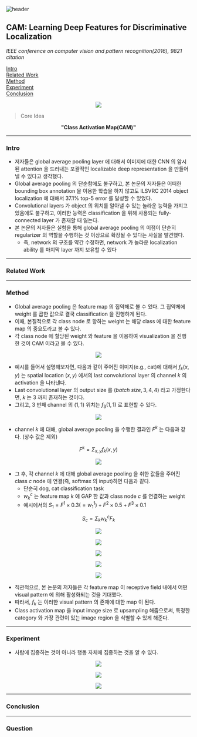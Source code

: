 ![header](https://capsule-render.vercel.app/api?type=waving&color=auto&height=80&section=header&text=Welcome%20Paper%20Review&fontSize=50)


## CAM: Learning Deep Features for Discriminative Localization 
*IEEE conference on computer vision and pattern recognition(2016), 9821 citation*

[Intro](#intro)</br>
[Related Work](#related-work)</br>
[Method](#method)</br>
[Experiment](#experiment)</br>
[Conclusion](#conclusion)</br>

<p align="center">
<img src='./img1.png'>
</p>

> Core Idea
<div align=center>
<strong>"Class Activation Map(CAM)"</strong></br>
</div>

***

### <strong>Intro</strong>
- 저자들은 global average pooling layer 에 대해서 이미지에 대한 CNN 의 암시된 attention 을 드러내는 포괄적인 localizable deep representation 을 만들어낼 수 있다고 생각했다. 
- Global average pooling 의 단순함에도 불구하고, 본 논문의 저자들은 어떠한 bounding box annotation 을 이용한 학습을 하지 않고도 ILSVRC 2014 object localization 에 대해서 $37.1$% top-5 error 를 달성할 수 있었다.
- Convolutional layers 가 object 의 위치를 알아낼 수 있는 놀라운 능력을 가지고 있음에도 불구하고, 이러한 능력은 classification 을 위해 사용되는 fully-connected layer 가 존재할 때 잃는다.
- 본 논문의 저자들은 실험을 통해 global average pooling 의 이점이 단순히 regularizer 의 역할을 수행하는 것 이상으로 확장될 수 있다는 사실을 발견했다.
  - 즉, network 의 구조를 약간 수정하면, network 가 놀라운 localization ability 를 마지막 layer 까지 보유할 수 있다


***

### <strong>Related Work</strong>


***

### <strong>Method</strong>

- Global average pooling 은 feature map 의 집약체로 볼 수 있다. 그 집약체에 weight 를 곱한 값으로 결국 classification 을 진행하게 된다. 
- 이때, 본질적으로 각 class node 로 향하는 weight 는 해당 class 에 대한 feature map 의 중요도라고 볼 수 있다.
- 각 class node 에 할당된 weight 와 feature 을 이용하여 visualization 을 진행한 것이 CAM 이라고 볼 수 있다.

<p align="center">
<img src='./img2.png'>
</p>

- 예시를 들어서 설명해보자면, 다음과 같이 주어진 이미지(e.g., cat)에 대해서 $f_k(x,y)$ 는 spatial location $(x,y)$ 에서의 last convolutional layer 의 channel $k$ 의 activation 을 나타낸다.
- Last convolutional layer 의 output size 를 $(batch \ size,3,4,4)$ 라고 가정한다면, $k$ 는 $3$ 까지 존재하는 것이다.
- 그리고, $3$ 번째 channel 의 $(1,1)$ 위치는 $f_3(1,1)$ 로 표현할 수 있다.

<p align="center">
<img src='./img3.png'>
</p>

- channel $k$ 에 대해, global average pooling 을 수행한 결과인 $F^k$ 는 다음과 같다. (상수 값은 제외)

$$ F^k = \Sigma_{x,y}{f_k(x,y)} $$

<p align="center">
<img src='./img4.png'>
</p>

- 그 후, 각 channel $k$ 에 대해 global average pooling 을 취한 값들을 주어진 class $c$ node 에 연결(즉, softmax 의 input)하면 다음과 같다.
  - 단순히 dog, cat classification task
  - $w_k^c$ 는 feature map $k$ 에 GAP 한 값과 class node $c$ 를 연결하는 weight
  - 예시에서의 $S_1 = F^1 \times 0.3(=w_1^1)+F^2 \times 0.5 + F^3 \times 0.1$

$$ S_c = \Sigma_k{w_k^c F_k}$$

<p align="center">
<img src='./img5.png'>
</p>

<p align="center">
<img src='./img6.png'>
</p>

<p align="center">
<img src='./img7.png'>
</p>

<p align="center">
<img src='./img8.png'>
</p>

<p align="center">
<img src='./img9.png'>
</p>

- 직관적으로, 본 논문의 저자들은 각 feature map 이 receptive field 내에서 어떤 visual pattern 에 의해 활성화되는 것을 기대했다.
- 따라서, $f_k$ 는 이러한 visual pattern 의 존재에 대한 map 이 된다.
- Class activation map 을 input image size 로 upsampling 해줌으로써, 특정한 category 와 가장 관련이 있는 image region 을 식별할 수 있게 해준다. 

***

### <strong>Experiment</strong>

- 사람에 집중하는 것이 아니라 행동 자체에 집중하는 것을 알 수 있다.

<p align="center">
<img src='./img1.png'>
</p>


<p align="center">
<img src='./img10.png'>
</p>

<p align="center">
<img src='./img11.png'>
</p>


***

### <strong>Conclusion</strong>


***

### <strong>Question</strong>

